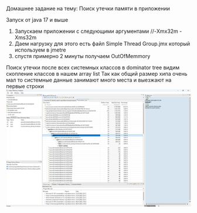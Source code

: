 Домашнее задание на тему: Поиск утечки памяти в приложении

Запуск от java 17 и выше

1. Запускаем приложении с следующими аргументами //-Xmx32m -Xms32m
2. Даем нагрузку для этого есть файл Simple Thread Group.jmx который используем в jmetre
3. спустя примерно 2 минуты получаем OutOfMemmory

Поиск утечки после всех системных классов в dominator tree видим скопление классов в нашем array list
Так как общий размер хипа очень мал то системные данные занимают много места и выезжают на первые строки
![img.png](img.png)